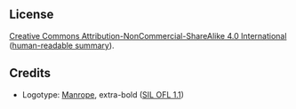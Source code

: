 ## License
[Creative Commons Attribution-NonCommercial-ShareAlike 4.0 International](LICENSE.md) ([human-readable summary](https://creativecommons.org/licenses/by-nc-sa/4.0/)).

## Credits
- Logotype: [Manrope](https://manropefont.com), extra-bold ([SIL OFL 1.1](https://github.com/sharanda/manrope/blob/master/OFL.txt))
